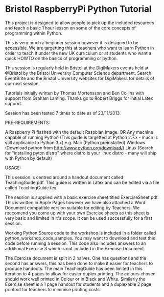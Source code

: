 Bristol RaspberryPi Python Tutorial
================================

This project is designed to allow people to pick up the included resources and teach a basic 1 hour lesson on some of the core concepts of programming within Python.

This is very much a beginner session however it is designed to be accessible. We are targetting this at teachers who want to learn Python in order to teach it under the new UK curriculum or at students who want a quick HOWTO on the basics of programming or python.

This session is regularly held in Bristol at the DigiMakers events held at @Bristol by the Bristol University Computer Science department. Search EventBrite and the Bristol University websites for DigiMakers for details of our next session.

Tutorials initially written by Thomas Mortensson and Ben Collins with support from Graham Laming. Thanks go to Robert Briggs for initial Latex support.

Session has been tested 7 times to date as of 23/11/2013.

PRE-REQUIREMENTS:

A Raspberry Pi flashed with the default Raspbian image.
OR
Any machine capable of running Python (This guide is targetted at Python 2.7.x - much is still applicable to Python 3.x)
e.g. 
Mac (Python preinstalled)
Windows (Download python from http://www.python.org/download/)
Linux (Search for "installing pyton distro" where distro is your linux distro - many will ship with Python by default)

USAGE:

This session is centred around a handout document called TeachingGuide.pdf. This guide is written in Latex and can be edited via a file called TeachingGuide.tex.

The session is supplied with a basic exercise sheet titled ExerciseSheet.pdf. This is written in Apple Pages however we have also attached a Word Document compatible version suitable for editing by Teachers. We reccomend you come up with your own Exercise sheets as this sheet is very basic and limited in it's scope. It can be used successfully for a first session.

Working Python Source code to the workshop is included in a folder called python_workshop_code_samples. You may want to download and test this code before running a session. This code also includes answers to an additional Exercise 3 which is not included in the Exercise Document.

The Exercise document is split in 2 halves. One has questions and the second has answers, this has been done to make it easier for teachers to produce handouts. The main TeachingGuide has been limited in this iteration to 4 pages to allow for easier duplex printing. The colours chosen should work well printed in Colour or in Black and White. Similarly the Exercise sheet is a 1 page handout for students and a duplexable 2 page printout for teachers to minimise printing costs. 

